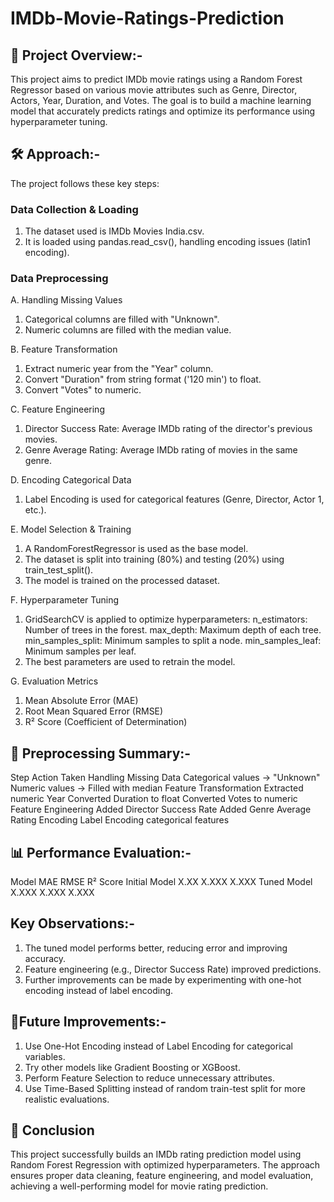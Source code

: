 # IMDb-Movie-Ratings-Prediction


## 📌 Project Overview:-
This project aims to predict IMDb movie ratings using a Random Forest Regressor based on various movie attributes such as Genre, Director, Actors, Year, Duration, and Votes. The goal is to build a machine learning model that accurately predicts ratings and optimize its performance using hyperparameter tuning.


## 🛠 Approach:-
The project follows these key steps:
### Data Collection & Loading
1. The dataset used is IMDb Movies India.csv.
2. It is loaded using pandas.read_csv(), handling encoding issues (latin1 encoding).
### Data Preprocessing
A. Handling Missing Values
1. Categorical columns are filled with "Unknown".
2. Numeric columns are filled with the median value.

B. Feature Transformation
1. Extract numeric year from the "Year" column.
2. Convert "Duration" from string format ('120 min') to float.
3. Convert "Votes" to numeric.

C. Feature Engineering
1. Director Success Rate: Average IMDb rating of the director's previous movies.
2. Genre Average Rating: Average IMDb rating of movies in the same genre.

D. Encoding Categorical Data
1. Label Encoding is used for categorical features (Genre, Director, Actor 1, etc.).

E. Model Selection & Training
1. A RandomForestRegressor is used as the base model.
2. The dataset is split into training (80%) and testing (20%) using train_test_split().
3. The model is trained on the processed dataset.

F. Hyperparameter Tuning
1. GridSearchCV is applied to optimize hyperparameters:
n_estimators: Number of trees in the forest.
max_depth: Maximum depth of each tree.
min_samples_split: Minimum samples to split a node.
min_samples_leaf: Minimum samples per leaf.
2. The best parameters are used to retrain the model.

G. Evaluation Metrics
1. Mean Absolute Error (MAE)
2. Root Mean Squared Error (RMSE)
3. R² Score (Coefficient of Determination)



## 🔄 Preprocessing Summary:-
  Step	                                                          Action Taken
Handling Missing Data	                                     Categorical values → "Unknown"
                                                           Numeric values → Filled with median
Feature Transformation	                                   Extracted numeric Year
                                                           Converted Duration to float
                                                           Converted Votes to numeric
Feature Engineering	                                       Added Director Success Rate
                                                           Added Genre Average Rating
Encoding	                                                 Label Encoding categorical features



## 📊 Performance Evaluation:-
Model	                                                     MAE	           RMSE	            R² Score
Initial Model	                                             X.XX            X.XXX	          X.XXX
Tuned Model	                                               X.XXX	         X.XXX	          X.XXX



## Key Observations:-
1. The tuned model performs better, reducing error and improving accuracy.
2. Feature engineering (e.g., Director Success Rate) improved predictions.
3. Further improvements can be made by experimenting with one-hot encoding instead of label encoding.



## 🚀Future Improvements:-
1. Use One-Hot Encoding instead of Label Encoding for categorical variables.
2. Try other models like Gradient Boosting or XGBoost.
3. Perform Feature Selection to reduce unnecessary attributes.
4. Use Time-Based Splitting instead of random train-test split for more realistic evaluations.



## 📌 Conclusion
This project successfully builds an IMDb rating prediction model using Random Forest Regression with optimized hyperparameters. The approach ensures proper data cleaning, feature engineering, and model evaluation, achieving a well-performing model for movie rating prediction.







